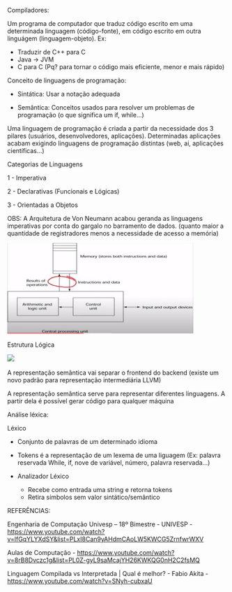 Compiladores:

Um programa de computador que traduz código escrito em uma determinada linguagem (código-fonte), em código escrito em outra linguágem (linguagem-objeto).
Ex:
- Traduzir de C++ para C
- Java -> JVM
- C para C (Pq? para tornar o código mais eficiente, menor e mais rápido)


Conceito de linguagens de programação:

- Sintática: Usar a notação adequada

- Semântica: Conceitos usados para resolver um problemas de programação
(o que significa um if, while...)

Uma linguagem de programação é criada a partir da necessidade dos 3 pilares (usuários, desenvolvedores, aplicações). Determinadas aplicações acabam exigindo linguagens de programação distintas (web, ai, aplicações científicas...)


Categorias de Linguagens

1 - Imperativa

2 - Declarativas (Funcionais e Lógicas)

3 - Orientadas a Objetos

OBS: A Arquitetura de Von Neumann
acabou geranda as linguagens imperativas por conta  do gargalo no barramento de dados. (quanto maior a quantidade de registradores menos a necessidade de acesso a memória)

<img src=".assets/gargalo.JPG">

Estrutura Lógica

<img src=".assets/estrutura lógica.jpg">

A representação semântica vai separar o frontend do backend (existe um novo padrão para representação intermediária LLVM)

A representação semântica serve para representar diferentes linguagens. A partir dela é possível gerar código para qualquer máquina

Análise léxica:

Léxico
- Conjunto de palavras de um determinado idioma

- Tokens é a representação de um lexema de uma liguagem (Ex: palavra reservada While, if, nove de variável, número, palavra reservada...)

- Analizador Léxico
    - Recebe como entrada uma string e retorna tokens
    - Retira símbolos sem valor sintático/semântico


REFERÊNCIAS:

Engenharia de Computação Univesp – 18º Bimestre - UNIVESP - https://www.youtube.com/watch?v=lfGqYLYXdSY&list=PLxI8Can9yAHdmCAoLW5KWCG5ZrnfwrWXV

Aulas de Computação - https://www.youtube.com/watch?v=8rB8Dvczc1g&list=PL0Z-gyL9saMcajYH26KWKQG0nH2C2fsMQ

Linguagem Compilada vs Interpretada | Qual é melhor? - Fabio Akita - https://www.youtube.com/watch?v=SNyh-cubxaU
